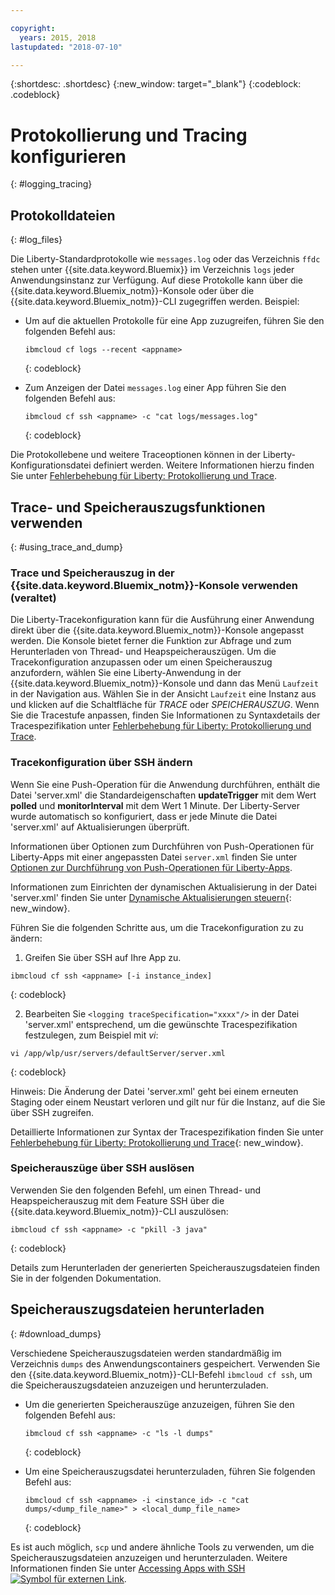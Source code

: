 ```yaml
---

copyright:
  years: 2015, 2018
lastupdated: "2018-07-10"

---
```


{:shortdesc: .shortdesc}
{:new_window: target="_blank"}
{:codeblock: .codeblock}

# Protokollierung und Tracing konfigurieren
{: #logging_tracing}

## Protokolldateien
{: #log_files}

Die Liberty-Standardprotokolle wie `messages.log` oder das Verzeichnis `ffdc` stehen unter {{site.data.keyword.Bluemix}} im Verzeichnis `logs` jeder Anwendungsinstanz zur Verfügung. Auf diese Protokolle kann über die {{site.data.keyword.Bluemix_notm}}-Konsole oder über die {{site.data.keyword.Bluemix_notm}}-CLI zugegriffen werden. Beispiel:

* Um auf die aktuellen Protokolle für eine App zuzugreifen, führen Sie den folgenden Befehl aus:

  ```
  ibmcloud cf logs --recent <appname>
  ```
  {: codeblock}


* Zum Anzeigen der Datei `messages.log` einer App führen Sie den folgenden Befehl aus:

  ```
  ibmcloud cf ssh <appname> -c "cat logs/messages.log"
  ```
  {: codeblock}

Die Protokollebene und weitere Traceoptionen können in der Liberty-Konfigurationsdatei definiert werden. Weitere Informationen hierzu finden Sie unter [Fehlerbehebung für Liberty: Protokollierung und Trace](http://www.ibm.com/support/knowledgecenter/SSEQTP_liberty/com.ibm.websphere.wlp.doc/ae/rwlp_logging.html).

## Trace- und Speicherauszugsfunktionen verwenden
{: #using_trace_and_dump}

### Trace und Speicherauszug in der {{site.data.keyword.Bluemix_notm}}-Konsole verwenden (veraltet)

Die Liberty-Tracekonfiguration kann für die Ausführung einer Anwendung direkt über die {{site.data.keyword.Bluemix_notm}}-Konsole angepasst werden. Die Konsole bietet ferner die Funktion zur Abfrage und zum Herunterladen von Thread- und Heapspeicherauszügen. Um die Tracekonfiguration anzupassen oder um einen Speicherauszug anzufordern, wählen Sie eine Liberty-Anwendung in der {{site.data.keyword.Bluemix_notm}}-Konsole und dann das Menü `Laufzeit` in der Navigation aus. Wählen Sie in der Ansicht `Laufzeit` eine Instanz aus und klicken auf die Schaltfläche für *TRACE* oder *SPEICHERAUSZUG*. Wenn Sie die Tracestufe anpassen, finden Sie Informationen zu Syntaxdetails der Tracespezifikation unter [Fehlerbehebung für Liberty: Protokollierung und Trace](http://www.ibm.com/support/knowledgecenter/SSEQTP_liberty/com.ibm.websphere.wlp.doc/ae/rwlp_logging.html).

### Tracekonfiguration über SSH ändern

Wenn Sie eine Push-Operation für die Anwendung durchführen, enthält die Datei 'server.xml' die Standardeigenschaften **updateTrigger** mit dem Wert **polled** und **monitorInterval** mit dem Wert 1 Minute. Der Liberty-Server wurde automatisch so konfiguriert, dass er jede Minute die Datei 'server.xml' auf Aktualisierungen überprüft.

Informationen über Optionen zum Durchführen von Push-Operationen für Liberty-Apps mit einer angepassten Datei `server.xml` finden Sie unter [Optionen zur Durchführung von Push-Operationen für Liberty-Apps](https://console.ng.bluemix.net/docs/runtimes/liberty/optionsForPushing.html#options_for_pushing).

Informationen zum Einrichten der dynamischen Aktualisierung in der Datei 'server.xml' finden Sie unter [Dynamische Aktualisierungen steuern](https://www.ibm.com/support/knowledgecenter/SSEQTP_liberty/com.ibm.websphere.wlp.doc/ae/twlp_setup_dyn_upd.html){: new_window}.

Führen Sie die folgenden Schritte aus, um die Tracekonfiguration zu zu ändern:

1. Greifen Sie über SSH auf Ihre App zu.

  ```
 ibmcloud cf ssh <appname> [-i instance_index]
  ```
  {: codeblock}

2. Bearbeiten Sie `<logging traceSpecification="xxxx"/>` in der Datei 'server.xml' entsprechend, um die gewünschte Tracespezifikation festzulegen, zum Beispiel mit *vi*:

  ```
vi /app/wlp/usr/servers/defaultServer/server.xml
  ```
  {: codeblock}

Hinweis: Die Änderung der Datei 'server.xml' geht bei einem erneuten Staging oder einem Neustart verloren und gilt nur für die Instanz, auf die Sie über SSH zugreifen.

Detaillierte Informationen zur Syntax der Tracespezifikation finden Sie unter [Fehlerbehebung für Liberty: Protokollierung und Trace](http://www.ibm.com/support/knowledgecenter/SSEQTP_liberty/com.ibm.websphere.wlp.doc/ae/rwlp_logging.html){: new_window}.

### Speicherauszüge über SSH auslösen

Verwenden Sie den folgenden Befehl, um einen Thread- und Heapspeicherauszug mit dem Feature SSH über die {{site.data.keyword.Bluemix_notm}}-CLI auszulösen:

  ```
 ibmcloud cf ssh <appname> -c "pkill -3 java"
  ```
  {: codeblock}

Details zum Herunterladen der generierten Speicherauszugsdateien finden Sie in der folgenden Dokumentation.

## Speicherauszugsdateien herunterladen
{: #download_dumps}

Verschiedene Speicherauszugsdateien werden standardmäßig im Verzeichnis `dumps` des Anwendungscontainers gespeichert. Verwenden Sie den {{site.data.keyword.Bluemix_notm}}-CLI-Befehl `ibmcloud cf ssh`, um die Speicherauszugsdateien anzuzeigen und herunterzuladen.

* Um die generierten Speicherauszüge anzuzeigen, führen Sie den folgenden Befehl aus:

  ```
  ibmcloud cf ssh <appname> -c "ls -l dumps"
  ```
  {: codeblock}

* Um eine Speicherauszugsdatei herunterzuladen, führen Sie folgenden Befehl aus:

  ```
  ibmcloud cf ssh <appname> -i <instance_id> -c "cat dumps/<dump_file_name>" > <local_dump_file_name>
  ```
  {: codeblock}

Es ist auch möglich, `scp` und andere ähnliche Tools zu verwenden, um die Speicherauszugsdateien anzuzeigen und herunterzuladen. Weitere Informationen finden Sie unter [Accessing Apps with SSH ![Symbol für externen Link](../../icons/launch-glyph.svg "Symbol für externen Link")](https://docs.cloudfoundry.org/devguide/deploy-apps/ssh-apps.html).

